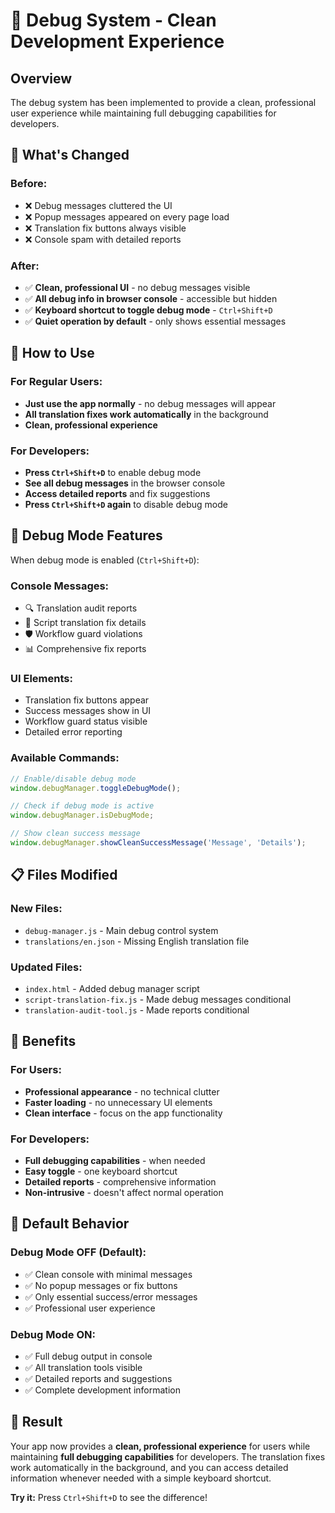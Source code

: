 # 🔧 Debug System - Clean Development Experience

## Overview

The debug system has been implemented to provide a clean, professional user experience while maintaining full debugging capabilities for developers.

## 🎯 **What's Changed**

### **Before:**
- ❌ Debug messages cluttered the UI
- ❌ Popup messages appeared on every page load
- ❌ Translation fix buttons always visible
- ❌ Console spam with detailed reports

### **After:**
- ✅ **Clean, professional UI** - no debug messages visible
- ✅ **All debug info in browser console** - accessible but hidden
- ✅ **Keyboard shortcut to toggle debug mode** - `Ctrl+Shift+D`
- ✅ **Quiet operation by default** - only shows essential messages

## 🚀 **How to Use**

### **For Regular Users:**
- **Just use the app normally** - no debug messages will appear
- **All translation fixes work automatically** in the background
- **Clean, professional experience**

### **For Developers:**
- **Press `Ctrl+Shift+D`** to enable debug mode
- **See all debug messages** in the browser console
- **Access detailed reports** and fix suggestions
- **Press `Ctrl+Shift+D` again** to disable debug mode

## 🔧 **Debug Mode Features**

When debug mode is enabled (`Ctrl+Shift+D`):

### **Console Messages:**
- 🔍 Translation audit reports
- 🔧 Script translation fix details
- 🛡️ Workflow guard violations
- 📊 Comprehensive fix reports

### **UI Elements:**
- Translation fix buttons appear
- Success messages show in UI
- Workflow guard status visible
- Detailed error reporting

### **Available Commands:**
```javascript
// Enable/disable debug mode
window.debugManager.toggleDebugMode();

// Check if debug mode is active
window.debugManager.isDebugMode;

// Show clean success message
window.debugManager.showCleanSuccessMessage('Message', 'Details');
```

## 📋 **Files Modified**

### **New Files:**
- `debug-manager.js` - Main debug control system
- `translations/en.json` - Missing English translation file

### **Updated Files:**
- `index.html` - Added debug manager script
- `script-translation-fix.js` - Made debug messages conditional
- `translation-audit-tool.js` - Made reports conditional

## 🎯 **Benefits**

### **For Users:**
- **Professional appearance** - no technical clutter
- **Faster loading** - no unnecessary UI elements
- **Clean interface** - focus on the app functionality

### **For Developers:**
- **Full debugging capabilities** - when needed
- **Easy toggle** - one keyboard shortcut
- **Detailed reports** - comprehensive information
- **Non-intrusive** - doesn't affect normal operation

## 🔄 **Default Behavior**

### **Debug Mode OFF (Default):**
- ✅ Clean console with minimal messages
- ✅ No popup messages or fix buttons
- ✅ Only essential success/error messages
- ✅ Professional user experience

### **Debug Mode ON:**
- ✅ Full debug output in console
- ✅ All translation tools visible
- ✅ Detailed reports and suggestions
- ✅ Complete development information

## 🎉 **Result**

Your app now provides a **clean, professional experience** for users while maintaining **full debugging capabilities** for developers. The translation fixes work automatically in the background, and you can access detailed information whenever needed with a simple keyboard shortcut.

**Try it:** Press `Ctrl+Shift+D` to see the difference!
